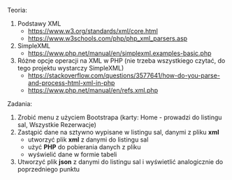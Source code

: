 Teoria: 
1. Podstawy XML 
    * https://www.w3.org/standards/xml/core.html
    * https://www.w3schools.com/php/php_xml_parsers.asp
2.  SimpleXML
    * https://www.php.net/manual/en/simplexml.examples-basic.php
3. Różne opcje operacji na XML w PHP (nie trzeba wszystkiego czytać, do tego projektu wystarczy SimpleXML)
    * https://stackoverflow.com/questions/3577641/how-do-you-parse-and-process-html-xml-in-php
    * https://www.php.net/manual/en/refs.xml.php
	
Zadania:
1. Zrobić menu z użyciem Bootstrapa (karty: Home - prowadzi do listingu sal, Wszystkie Rezerwacje)
2. Zastąpić dane na sztywno wypisane w listingu sal, danymi z pliku **xml**
    - utworzyć plik **xml** z danymi do listingu sal
    - użyć **PHP** do pobierania danych z pliku
    - wyświelić dane w formie tabeli
3. Utworzyć plik **json** z danymi do listingu sal i wyświetlić analogicznie do poprzedniego punktu